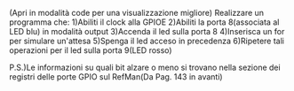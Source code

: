 (Apri in modalità code per una visualizzazione migliore)
Realizzare un programma che: 
1)Abiliti il clock alla GPIOE
2)Abiliti la porta 8(associata al LED blu) in modalità output
3)Accenda il led sulla porta 8
4)Inserisca un for per simulare un'attesa
5)Spenga il led acceso in precedenza
6)Ripetere tali operazioni per il led sulla porta 9(LED rosso)

P.S.)Le informazioni su quali bit alzare o meno si trovano nella sezione dei registri delle porte GPIO sul RefMan(Da Pag. 143 in avanti)
